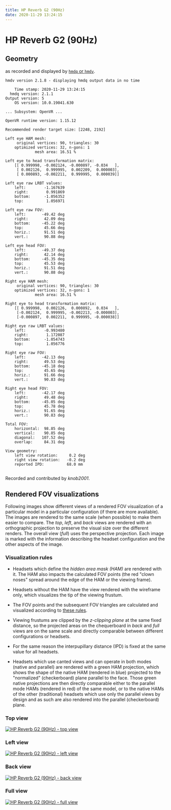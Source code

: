 ```yaml
---
title: HP Reverb G2 (90Hz)
date: 2020-11-29 13:24:15
---
```

# HP Reverb G2 (90Hz)

## Geometry

as recorded and displayed by [`hmdq` or `hmdv`](https://github.com/risa2000/hmdq).
```
hmdv version 2.1.8 - displaying hmdq output data in no time

    Time stamp: 2020-11-29 13:24:15
  hmdq version: 2.1.1
Output version: 5
    OS version: 10.0.19041.630

... Subsystem: OpenVR ...

OpenVR runtime version: 1.15.12

Recommended render target size: [2248, 2192]

Left eye HAM mesh:
     original vertices: 90, triangles: 30
    optimized vertices: 32, n-gons: 1
             mesh area: 16.51 %

Left eye to head transformation matrix:
    [[ 0.999998, -0.002124, -0.000897, -0.034   ],
     [ 0.002126,  0.999995,  0.002209,  0.000003],
     [ 0.000893, -0.002211,  0.999995,  0.000039]]

Left eye raw LRBT values:
    left:        -1.167639
    right:        0.991869
    bottom:      -1.056352
    top:          1.056971

Left eye raw FOV:
    left:       -49.42 deg
    right:       42.09 deg
    bottom:     -45.22 deg
    top:         45.66 deg
    horiz.:      91.51 deg
    vert.:       90.88 deg

Left eye head FOV:
    left:       -49.37 deg
    right:       42.14 deg
    bottom:     -45.35 deg
    top:         45.53 deg
    horiz.:      91.51 deg
    vert.:       90.88 deg

Right eye HAM mesh:
     original vertices: 90, triangles: 30
    optimized vertices: 32, n-gons: 1
             mesh area: 16.51 %

Right eye to head transformation matrix:
    [[ 0.999998,  0.002126,  0.000892,  0.034   ],
     [-0.002124,  0.999995, -0.002213, -0.000003],
     [-0.000897,  0.002211,  0.999995, -0.000038]]

Right eye raw LRBT values:
    left:        -0.993480
    right:        1.172087
    bottom:      -1.054743
    top:          1.056776

Right eye raw FOV:
    left:       -42.13 deg
    right:       49.53 deg
    bottom:     -45.18 deg
    top:         45.65 deg
    horiz.:      91.66 deg
    vert.:       90.83 deg

Right eye head FOV:
    left:       -42.17 deg
    right:       49.48 deg
    bottom:     -45.05 deg
    top:         45.78 deg
    horiz.:      91.65 deg
    vert.:       90.83 deg

Total FOV:
    horizontal:  98.85 deg
    vertical:    90.85 deg
    diagonal:   107.52 deg
    overlap:     84.31 deg

View geometry:
    left view rotation:     0.2 deg
    right view rotation:   -0.2 deg
    reported IPD:          68.0 mm


```
Recorded and contributed by _knob2001_.

## Rendered FOV visualizations

Following images show different views of a rendered FOV visualization of a
particular model in a particular configuration (if there are more available).
The images are rendered to the same scale (when possible) to make them easier
to compare. The _top_, _left_, and _back_ views are rendered with an
orthographic projection to preserve the visual size over the different renders.
The overall view (_full_) uses the perspective projection. Each image is marked
with the information describing the headset configuration and the other aspects
of the image.

### Visualization rules

* Headsets which define the _hidden area mask (HAM)_ are rendered with it. The
  HAM also impacts the calculated FOV points (the red "clown noses" spread
  around the edge of the HAM or the viewing frame).

* Headsets without the HAM have the view rendered with the wireframe only, which
  visualizes the tip of the viewing frustum.

* The FOV points and the subsequent FOV triangles are calculated and visualized
  according to [these
  rules](https://risa2000.github.io/vrdocs/docs/hmd_fov_calculation).

* Viewing frustums are clipped by the _z-clipping plane_ at the same fixed
  distance, so the projected areas on the chequerboard in _back_ and _full_
  views are on the same scale and directly comparable between different
  configurations or headsets.

* For the same reason the interpupillary distance (IPD) is fixed at the same
  value for all headsets.

* Headsets which use canted views and can operate in both modes (native and
  parallel) are rendered with a green HAM projection, which shows the shape of
  the native HAM (rendered in blue) projected to the "normalized"
  (checkerboard) plane parallel to the face. Those green native projections are
  then directly comparable either to the parallel mode HAMs (rendered in red)
  of the same model, or to the native HAMs of the other (traditional) headsets
  which use only the parallel views by design and as such are also rendered
  into the parallel (checkerboard) plane.

### Top view
[![HP Reverb G2 (90Hz) - top view](../images/ReverbG2_Native_R90_top.dmx.png)](../images/ReverbG2_Native_R90_top.dmx.png)

### Left view
[![HP Reverb G2 (90Hz) - left view](../images/ReverbG2_Native_R90_left.dmx.png)](../images/ReverbG2_Native_R90_left.dmx.png)

### Back view
[![HP Reverb G2 (90Hz) - back view](../images/ReverbG2_Native_R90_back.dmx.png)](../images/ReverbG2_Native_R90_back.dmx.png)

### Full view
[![HP Reverb G2 (90Hz) - full view](../images/ReverbG2_Native_R90_over.dmx.png)](../images/ReverbG2_Native_R90_over.dmx.png)

